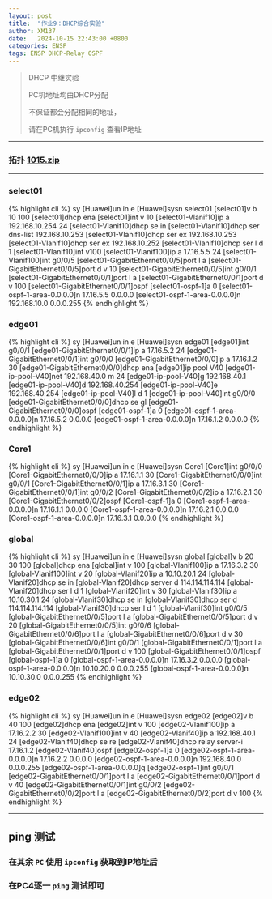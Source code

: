 ```yaml
---
layout: post
title:  "作业9：DHCP综合实验"
author: XM137
date:   2024-10-15 22:43:00 +0800
categories: ENSP
tags: ENSP DHCP-Relay OSPF
---
```


> DHCP 中继实验
> 
> PC机地址均由DHCP分配
> 
> 不保证都会分配相同的地址，
> 
> 请在PC机执行 `ipconfig` 查看IP地址
> 

---

### 拓扑 **[1015.zip](/assets/ENSP/20241015/1015.zip)**

---

### select01
{% highlight cli %}
<Huawei>sy
[Huawei]un in e
[Huawei]sysn select01
[select01]v b 10 100
[select01]dhcp ena
[select01]int v 10
[select01-Vlanif10]ip a 192.168.10.254 24
[select01-Vlanif10]dhcp se in 
[select01-Vlanif10]dhcp ser dns-list 192.168.10.253
[select01-Vlanif10]dhcp ser ex 192.168.10.253
[select01-Vlanif10]dhcp ser ex 192.168.10.252
[select01-Vlanif10]dhcp ser l d 1
[select01-Vlanif10]int v100
[select01-Vlanif100]ip a 17.16.5.5 24
[select01-Vlanif100]int g0/0/5
[select01-GigabitEthernet0/0/5]port l a
[select01-GigabitEthernet0/0/5]port d v 10
[select01-GigabitEthernet0/0/5]int g0/0/1
[select01-GigabitEthernet0/0/1]port l a
[select01-GigabitEthernet0/0/1]port d v 100
[select01-GigabitEthernet0/0/1]ospf
[select01-ospf-1]a 0
[select01-ospf-1-area-0.0.0.0]n 17.16.5.5 0.0.0.0
[select01-ospf-1-area-0.0.0.0]n 192.168.10.0 0.0.0.255
{% endhighlight %}


### edge01
{% highlight cli %}
<Huawei>sy
[Huawei]un in e
[Huawei]sysn edge01
[edge01]int g0/0/1
[edge01-GigabitEthernet0/0/1]ip a 17.16.5.2 24
[edge01-GigabitEthernet0/0/1]int g0/0/0
[edge01-GigabitEthernet0/0/0]ip a 17.16.1.2 30
[edge01-GigabitEthernet0/0/0]dhcp ena
[edge01]ip pool V40
[edge01-ip-pool-V40]net 192.168.40.0 m 24
[edge01-ip-pool-V40]g 192.168.40.1
[edge01-ip-pool-V40]d 192.168.40.254
[edge01-ip-pool-V40]e 192.168.40.254
[edge01-ip-pool-V40]l d 1
[edge01-ip-pool-V40]int g0/0/0
[edge01-GigabitEthernet0/0/0]dhcp se gl
[edge01-GigabitEthernet0/0/0]ospf 
[edge01-ospf-1]a 0
[edge01-ospf-1-area-0.0.0.0]n 17.16.5.2 0.0.0.0
[edge01-ospf-1-area-0.0.0.0]n 17.16.1.2 0.0.0.0
{% endhighlight %}


### Core1
{% highlight cli %}
<Huawei>sy
[Huawei]un in e
[Huawei]sysn Core1
[Core1]int g0/0/0
[Core1-GigabitEthernet0/0/0]ip a 17.16.1.1 30
[Core1-GigabitEthernet0/0/0]int g0/0/1
[Core1-GigabitEthernet0/0/1]ip a 17.16.3.1 30
[Core1-GigabitEthernet0/0/1]int g0/0/2
[Core1-GigabitEthernet0/0/2]ip a 17.16.2.1 30
[Core1-GigabitEthernet0/0/2]ospf
[Core1-ospf-1]a 0
[Core1-ospf-1-area-0.0.0.0]n 17.16.1.1 0.0.0.0
[Core1-ospf-1-area-0.0.0.0]n 17.16.2.1 0.0.0.0
[Core1-ospf-1-area-0.0.0.0]n 17.16.3.1 0.0.0.0
{% endhighlight %}


### global
{% highlight cli %}
<Huawei>sy
[Huawei]un in e
[Huawei]sysn global
[global]v b 20 30 100
[global]dhcp ena
[global]int v 100
[global-Vlanif100]ip a 17.16.3.2 30
[global-Vlanif100]int v 20
[global-Vlanif20]ip a 10.10.20.1 24
[global-Vlanif20]dhcp se in
[global-Vlanif20]dhcp server d 114.114.114.114
[global-Vlanif20]dhcp ser l d 1
[global-Vlanif20]int v 30
[global-Vlanif30]ip a 10.10.30.1 24
[global-Vlanif30]dhcp se in
[global-Vlanif30]dhcp ser d 114.114.114.114
[global-Vlanif30]dhcp ser l d 1
[global-Vlanif30]int g0/0/5
[global-GigabitEthernet0/0/5]port l a
[global-GigabitEthernet0/0/5]port d v 20
[global-GigabitEthernet0/0/5]int g0/0/6
[global-GigabitEthernet0/0/6]port l a
[global-GigabitEthernet0/0/6]port d v 30
[global-GigabitEthernet0/0/6]int g0/0/1
[global-GigabitEthernet0/0/1]port l a
[global-GigabitEthernet0/0/1]port d v 100
[global-GigabitEthernet0/0/1]ospf 
[global-ospf-1]a 0
[global-ospf-1-area-0.0.0.0]n 17.16.3.2 0.0.0.0
[global-ospf-1-area-0.0.0.0]n 10.10.20.0 0.0.0.255
[global-ospf-1-area-0.0.0.0]n 10.10.30.0 0.0.0.255
{% endhighlight %}


### edge02
{% highlight cli %}
<Huawei>sy
[Huawei]un in e
[Huawei]sysn edge02
[edge02]v b 40 100
[edge02]dhcp ena
[edge02]int v 100
[edge02-Vlanif100]ip a 17.16.2.2 30
[edge02-Vlanif100]int v 40
[edge02-Vlanif40]ip a 192.168.40.1 24
[edge02-Vlanif40]dhcp se re
[edge02-Vlanif40]dhcp relay server-i 17.16.1.2
[edge02-Vlanif40]ospf
[edge02-ospf-1]a 0
[edge02-ospf-1-area-0.0.0.0]n 17.16.2.2 0.0.0.0
[edge02-ospf-1-area-0.0.0.0]n 192.168.40.0 0.0.0.255
[edge02-ospf-1-area-0.0.0.0]q
[edge02-ospf-1]int g0/0/1
[edge02-GigabitEthernet0/0/1]port l a
[edge02-GigabitEthernet0/0/1]port d v 40
[edge02-GigabitEthernet0/0/1]int g0/0/2
[edge02-GigabitEthernet0/0/2]port l a
[edge02-GigabitEthernet0/0/2]port d v 100
{% endhighlight %}

---

## ping 测试
### 在其余 `PC` 使用 `ipconfig` 获取到IP地址后
### 在PC4逐一 `ping` 测试即可
